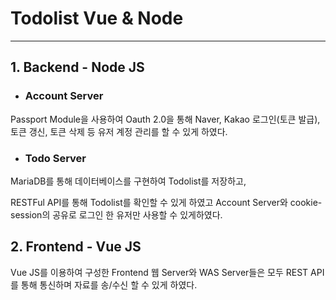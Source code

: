 # Todolist Vue & Node

---

## 1. Backend - Node JS

- ### Account Server

Passport Module을 사용하여 Oauth 2.0을 통해 Naver, Kakao 로그인(토큰 발급), 토큰 갱신, 토큰 삭제 등 유저 계정 관리를 할 수 있게 하였다.




- ### Todo Server

MariaDB를 통해 데이터베이스를 구현하여 Todolist를 저장하고,

RESTFul API를 통해 Todolist를 확인할 수 있게 하였고 Account Server와 cookie-session의 공유로 로그인 한 유저만 사용할 수 있게하였다.


## 2. Frontend - Vue JS

Vue JS를 이용하여 구성한 Frontend 웹 Server와 WAS Server들은 모두 REST API를 통해 통신하며 자료를 송/수신 할 수 있게 하였다.
